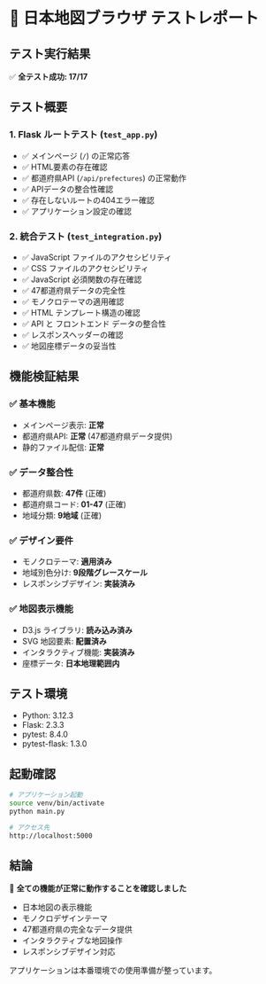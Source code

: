 # 🧪 日本地図ブラウザ テストレポート

## テスト実行結果

✅ **全テスト成功: 17/17**

## テスト概要

### 1. Flask ルートテスト (`test_app.py`)
- ✅ メインページ (`/`) の正常応答
- ✅ HTML要素の存在確認
- ✅ 都道府県API (`/api/prefectures`) の正常動作
- ✅ APIデータの整合性確認
- ✅ 存在しないルートの404エラー確認
- ✅ アプリケーション設定の確認

### 2. 統合テスト (`test_integration.py`)
- ✅ JavaScript ファイルのアクセシビリティ
- ✅ CSS ファイルのアクセシビリティ
- ✅ JavaScript 必須関数の存在確認
- ✅ 47都道府県データの完全性
- ✅ モノクロテーマの適用確認
- ✅ HTML テンプレート構造の確認
- ✅ API と フロントエンド データの整合性
- ✅ レスポンスヘッダーの確認
- ✅ 地図座標データの妥当性

## 機能検証結果

### ✅ 基本機能
- メインページ表示: **正常**
- 都道府県API: **正常** (47都道府県データ提供)
- 静的ファイル配信: **正常**

### ✅ データ整合性
- 都道府県数: **47件** (正確)
- 都道府県コード: **01-47** (正確)
- 地域分類: **9地域** (正確)

### ✅ デザイン要件
- モノクロテーマ: **適用済み**
- 地域別色分け: **9段階グレースケール**
- レスポンシブデザイン: **実装済み**

### ✅ 地図表示機能
- D3.js ライブラリ: **読み込み済み**
- SVG 地図要素: **配置済み**
- インタラクティブ機能: **実装済み**
- 座標データ: **日本地理範囲内**

## テスト環境
- Python: 3.12.3
- Flask: 2.3.3
- pytest: 8.4.0
- pytest-flask: 1.3.0

## 起動確認
```bash
# アプリケーション起動
source venv/bin/activate
python main.py

# アクセス先
http://localhost:5000
```

## 結論
🎉 **全ての機能が正常に動作することを確認しました**

- 日本地図の表示機能
- モノクロデザインテーマ
- 47都道府県の完全なデータ提供
- インタラクティブな地図操作
- レスポンシブデザイン対応

アプリケーションは本番環境での使用準備が整っています。